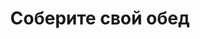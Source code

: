 ---
layout: lunch
title: "Соберите свой обед"
description: "<span class='text-primary'>Внимание!</span> Заказ обеда с доставкой на текущий день должен быть оформлен <b>до 11.00</b>."
subdescription1: "Читайте [условия доставки](/delivery/ 'Условия доставки | ХаусФреш')"
metadescription: "Заказать Обед (Бизнес Ланч) в Офис. Большой выбор Блюд, Новое Домашнее Меню Каждый День. Доступные цены, Скидки. Организация Корпоративного Питания Сотрудников. | Доставка еды в офис"
metakeywords: "Заказ домашних комплексных обедов: Салаты, Супы, Вторые блюда, Гарниры, Хлеб. Корпоративное питание. Доставка обедов в офис Минск"
sitetitle: "Комплексные Обеды 🥗 (Корпоративное питание) | Доставка в офис"
weekMenu:
- weekDay: Открыт приём заказов на Понедельник
  day: 10 сентября
  validFromOrderDate: "2018-09-07 11:31:00"
  validToOrderDate: "2018-09-10 10:59:59"
  courses:
  - title: Салаты
    items:
    - title: Салат «Папараць-кветка»
      id: 21	
      ingredients: говядина отварная, ветчина, овощи, яйцо, майонез
      weight: 150
      price: 2.95
    - title: Салат-коктейль  «Вянок»
      id: 22
      ingredients: ветчина, чернослив, огурец яйцо, майонез
      weight: 150
      price: 3.15
    - title: Салат из белокочанной капусты со свеклой и морковью
      id: 23
      ingredients: капуста, свекла, морковь, заправка
      weight: 150
      price: 1.50
  - title: Супы
    items:  
    - title: Суп из овощей с фасолью
      id: 24
      ingredients: 
      weight: 250
      price: 1.95
    - title: Щи из свежей капусты с картофелем
      id: 25
      ingredients: 
      weight: 250/20
      price: 1.95
  - title: Вторые блюда
    items:
    - title: Фрикадельки в соусе 
      id: 26
      ingredients: свинина, лук, морковь, соус сметанный
      weight: 110/50
      price: 3.10
    - title: Свинина деликатесная
      id: 27
      ingredients: свинина, специи
      weight: 145
      price: 3.95
    - title: Гуляш из свинины
      id: 28
      ingredients: свинина, специи
      weight: 75/75
      price: 3.30
  - title: Гарниры
    items:
    - title: Капуста, тушенная с яблоками
      id: 29
      ingredients: 
      weight: 200
      price: 1.50
    - title: Каша рассыпчатая рисовая
      id: 30
      ingredients: 
      weight: 150
      price: 0.85
  - title: Хлеб
    items:
    - title: Хлеб белый
      id: 1111
      ingredients: 
      weight: 40
      price: 0.10
    - title: Хлеб тёмный
      id: 2222    
      ingredients: 
      weight: 40
      price: 0.10
    - title: Хлеб белый (2 порции)
      id: 3333
      ingredients: 
      weight: 80
      price: 0.20
    - title: Хлеб тёмный (2 порции)
      id: 4444    
      ingredients: 
      weight: 80
      price: 0.20
- weekDay: Открыт приём заказов на Вторник
  day: 11 сентября 
  validFromOrderDate: "2018-09-10 11:00:00"
  validToOrderDate: "2018-09-11 10:59:59"
  courses:
  - title: Салаты
    items:
    - title: Салат «Мясной»
      id: 31
      ingredients: говядина отварная, овощи, майонез
      weight: 150
      price: 2.45
    - title: Винегрет с сельдью
      id: 32
      ingredients: овощи отварные, овощи маринованные, сельдь филе, заправка
      weight: 150
      price: 2.10
    - title: Салат «Капуста по-слуцки»
      id: 33
      ingredients: капуста белокочанная, морковь, маринад
      weight: 150
      price: 1.75
  - title: Супы
    items:  
    - title: Суп-пюре из разных овощей с сухариками
      id: 34
      ingredients: 
      weight: 250/10
      price: 2.40
    - title: Солянка сборная мясная
      id: 35
      ingredients: 
      weight: 250/30
      price: 2.95
  - title: Вторые блюда
    items:
    - title: Голубцы любительские
      id: 36
      ingredients: свинина, говядина, специи
      weight: 230/50
      price: 3.65
    - title: Котлета «Спатканне»
      id: 37
      ingredients: птица, свинина, специи, яйцо
      weight: 100
      price: 3.15
    - title: Цыплята табака
      id: 38
      ingredients: птица, специи
      weight: 150
      price: 2.35
  - title: Гарниры
    items:
    - title: Картофельное пюре
      id: 39
      ingredients: 
      weight: 150
      price: 0.95
    - title: Каша рассыпчатая с грибами и луком гречневая
      id: 40
      ingredients: 
      weight: 150
      price: 1.10
  - title: Хлеб
    items:
    - title: Хлеб белый
      id: 1111
      ingredients: 
      weight: 40
      price: 0.10
    - title: Хлеб тёмный
      id: 2222    
      ingredients: 
      weight: 40
      price: 0.10
    - title: Хлеб белый (2 порции)
      id: 3333
      ingredients: 
      weight: 80
      price: 0.20
    - title: Хлеб тёмный (2 порции)
      id: 4444    
      ingredients: 
      weight: 80
      price: 0.20
- weekDay: Открыт приём заказов на Среду
  day: 12 сентября
  validFromOrderDate: "2018-09-11 11:00:00"
  validToOrderDate: "2018-09-12 10:59:59"
  courses:
  - title: Салаты
    items:
    - title: Салат «Цезарь с птицей»
      id: 41
      ingredients: птица, овощи свежие, сыр, майонез
      weight: 200
      price: 3.45
    - title: Салат-коктейль «Павлинка»
      id: 42
      ingredients: птица отварная, овощи свежие, яйцо, майонез
      weight: 150
      price: 2.85
    - title: Салат «Слоеный»
      id: 43
      ingredients: овощи свежие, яйцо, сыр, майонез
      weight: 150
      price: 2.60
  - title: Супы
    items:  
    - title: Борщ «Могилевский»
      id: 44
      ingredients: 
      weight: 250/20
      price: 1.95
    - title: Суп с крупой перловой
      id: 45
      ingredients: 
      weight: 250
      price: 1.70
  - title: Вторые блюда
    items:
    - title: Жаркое «Прибужье»
      id: 46
      ingredients: колбаски домашние, картофель, грибы, специи, соус
      weight: 250
      price: 3.95
    - title: Котлета «Нежность»
      id: 47
      ingredients: филе хека
      weight: 120
      price: 3.15
    - title: Свинина, запеченная с сыром
      id: 48
      ingredients: свинина, сыр, специи
      weight: 100
      price: 3.70
  - title: Гарниры
    items:
    - title: Рис с овощами
      id: 49
      ingredients: 
      weight: 150
      price: 1.10
    - title: Баклажаны запеченные
      id: 50
      ingredients: 
      weight: 150
      price: 1.40
  - title: Выпечка
    items:
    - title: Хлеб белый
      id: 1111
      ingredients: 
      weight: 40
      price: 0.10
    - title: Хлеб тёмный
      id: 1112    
      ingredients: 
      weight: 40
      price: 0.10
    - title: Хлеб белый (2 порции)
      id: 1113
      ingredients: 
      weight: 80
      price: 0.20
    - title: Хлеб тёмный (2 порции)
      id: 1114    
      ingredients: 
      weight: 80
      price: 0.20
    - title: Сметанник
      id: 1115    
      ingredients: 
      weight: 75
      price: 0.85
    - title: Булочка чайная с творогом
      id: 1116    
      ingredients: 
      weight: 50
      price: 0.65
    - title: Маффин в ассортименте
      id: 1117    
      ingredients: 
      weight: 115
      price: 1.50
    - title: Круассан с шоколадом
      id: 1118    
      ingredients: 
      weight: 50
      price: 1.10
    - title: Круассан со сгущенкой
      id: 1119    
      ingredients: 
      weight: 50
      price: 1.10
    - title: Слойка с вишней
      id: 1120    
      ingredients: 
      weight: 75
      price: 1.10
    - title: Слойка со сгущенкой
      id: 1121    
      ingredients: 
      weight: 75
      price: 1.10
    - title: Слойка с сыром
      id: 1122    
      ingredients: 
      weight: 75
      price: 1.10
  - title: Напитки
    items:
    - title: Холодный чай Фьюз Ти
      id: 1133
      ingredients: 
      weight: 500
      price: 2.50
    - title: Напиток Кока-Кола
      id: 1134
      ingredients: 
      weight: 500
      price: 2.00
    - title: Напиток Спрайт
      id: 1135
      ingredients: 
      weight: 500
      price: 2.00
    - title: Напиток Фанта Апельсин
      id: 1136
      ingredients: 
      weight: 500
      price: 2.00
    - title: Питьевая вода Бонаква
      id: 1137
      ingredients: 
      weight: 500
      price: 1.50
- weekDay: Открыт приём заказов на Четверг
  day: 13 сентября
  validFromOrderDate: "2018-09-12 11:00:00"
  validToOrderDate: "2018-09-13 10:59:59"
  courses:
  - title: Салаты
    items:
    - title: Салат «Любительский»
      id: 51
      ingredients: печень трески, картофель отварной, лук, горош.конс, майонез
      weight: 150
      price: 2.95
    - title: Салат «Греческий»
      id: 52
      ingredients: огурец свежий, помидор свежий, перец свежий, оливки, заправка
      weight: 200
      price: 3.65
    - title: Салат «Вежа»
      id: 53
      ingredients: овощи свежие, грибы марин., ветчина, яблоко свежее сыр, майонез
      weight: 150
      price: 2.10
  - title: Супы
    items:  
    - title: Рассольник Ленинградский
      id: 54
      ingredients: 
      weight: 250/20
      price: 2.15
    - title: Суп-пюре из зеленого горошка
      id: 55
      ingredients: 
      weight: 250
      price: 2.15
  - title: Вторые блюда
    items:
    - title: Горбуша жареная
      id: 56
      ingredients: рыба, специи
      weight: 120
      price: 3.45
    - title: Оладьи картофельные, фаршированные мясом
      id: 57
      ingredients: свинина, картофель, овощи, специи, сметана
      weight: 200/50
      price: 4.15
    - title: Птица запеченная с помидорами
      id: 58
      ingredients: птица, помидор, сыр, специи
      weight: 100
      price: 3.45
  - title: Гарниры
    items:
    - title: Каша перловая рассыпчатая
      id: 59
      ingredients: 
      weight: 150
      price: 0.90
    - title: Картофельное пюре
      id: 60
      ingredients: 
      weight: 150
      price: 0.95
  - title: Выпечка
    items:
    - title: Хлеб белый
      id: 1111
      ingredients: 
      weight: 40
      price: 0.10
    - title: Хлеб тёмный
      id: 1112    
      ingredients: 
      weight: 40
      price: 0.10
    - title: Хлеб белый (2 порции)
      id: 1113
      ingredients: 
      weight: 80
      price: 0.20
    - title: Хлеб тёмный (2 порции)
      id: 1114    
      ingredients: 
      weight: 80
      price: 0.20
    - title: Сметанник
      id: 1115    
      ingredients: 
      weight: 75
      price: 0.85
    - title: Булочка чайная с творогом
      id: 1116    
      ingredients: 
      weight: 50
      price: 0.65
    - title: Маффин в ассортименте
      id: 1117    
      ingredients: 
      weight: 115
      price: 1.50
    - title: Круассан с шоколадом
      id: 1118    
      ingredients: 
      weight: 50
      price: 1.10
    - title: Круассан со сгущенкой
      id: 1119    
      ingredients: 
      weight: 50
      price: 1.10
    - title: Слойка с вишней
      id: 1120    
      ingredients: 
      weight: 75
      price: 1.10
    - title: Слойка со сгущенкой
      id: 1121    
      ingredients: 
      weight: 75
      price: 1.10
    - title: Слойка с сыром
      id: 1122    
      ingredients: 
      weight: 75
      price: 1.10
  - title: Напитки
    items:
    - title: Холодный чай Фьюз Ти
      id: 1133
      ingredients: 
      weight: 500
      price: 2.50
    - title: Напиток Кока-Кола
      id: 1134
      ingredients: 
      weight: 500
      price: 2.00
    - title: Напиток Спрайт
      id: 1135
      ingredients: 
      weight: 500
      price: 2.00
    - title: Напиток Фанта Апельсин
      id: 1136
      ingredients: 
      weight: 500
      price: 2.00
    - title: Питьевая вода Бонаква
      id: 1137
      ingredients: 
      weight: 500
      price: 1.50
- weekDay: Открыт приём заказов на Пятницу
  day: 7 сентября
  validFromOrderDate: "2018-09-06 11:00:00"
  validToOrderDate: "2018-09-07 11:30:59"
  courses:
  - title: Салаты
    items:
    - title: Салат из помидоров, капусты и сладкого перца
      id: 61
      ingredients: помидор св., капуста белокочанная, перец св., майонез
      weight: 150
      price: 2.15
    - title: Салат «Минутка»
      id: 62
      ingredients: свекла отварная, огурец маринованный, майонез
      weight: 150
      price: 2.10
    - title: Салат «Папараць-кветка»
      id: 63
      ingredients: говядина отварная, ветчина, овощи, яйцо, майонез
      weight: 150
      price: 2.95
  - title: Супы
    items:  
    - title: Солянка сборная мясная
      id: 64
      ingredients: 
      weight: 250/30
      price: 2.95
    - title: Суп-пюре из свежих грибов
      id: 65
      ingredients: 
      weight: 250
      price: 2.45
  - title: Вторые блюда
    items:
    - title: Филе птицы в сыре
      id: 66
      ingredients: птица, сыр, специи
      weight: 130
      price: 3.45
    - title: Бифштекс из говядины
      id: 67
      ingredients: говядина рубленая, специи
      weight: 100
      price: 3.45
    - title: Печень, жаренная по-домашнему
      id: 68	
      ingredients: печень говяжья, лук репчатый, специи
      weight: 105
      price: 3.20
  - title: Гарниры
    items:
    - title: Баклажаны запеченные
      id: 69
      ingredients: 
      weight: 150
      price: 1.40
    - title: Каша перловая рассыпчатая
      id: 70
      ingredients: 
      weight: 150
      price: 0.90
  - title: Выпечка
    items:
    - title: Хлеб белый
      id: 1111
      ingredients: 
      weight: 40
      price: 0.10
    - title: Хлеб тёмный
      id: 1112    
      ingredients: 
      weight: 40
      price: 0.10
    - title: Хлеб белый (2 порции)
      id: 1113
      ingredients: 
      weight: 80
      price: 0.20
    - title: Хлеб тёмный (2 порции)
      id: 1114    
      ingredients: 
      weight: 80
      price: 0.20
    - title: Сметанник
      id: 1115    
      ingredients: 
      weight: 75
      price: 0.85
    - title: Булочка чайная с творогом
      id: 1116    
      ingredients: 
      weight: 50
      price: 0.65
    - title: Маффин в ассортименте
      id: 1117    
      ingredients: 
      weight: 115
      price: 1.50
    - title: Круассан с шоколадом
      id: 1118    
      ingredients: 
      weight: 50
      price: 1.10
    - title: Круассан со сгущенкой
      id: 1119    
      ingredients: 
      weight: 50
      price: 1.10
    - title: Слойка с вишней
      id: 1120    
      ingredients: 
      weight: 75
      price: 1.10
    - title: Слойка со сгущенкой
      id: 1121    
      ingredients: 
      weight: 75
      price: 1.10
    - title: Слойка с сыром
      id: 1122    
      ingredients: 
      weight: 75
      price: 1.10
  - title: Напитки
    items:
    - title: Холодный чай Фьюз Ти
      id: 1133
      ingredients: 
      weight: 500
      price: 2.50
    - title: Напиток Кока-Кола
      id: 1134
      ingredients: 
      weight: 500
      price: 2.00
    - title: Напиток Спрайт
      id: 1135
      ingredients: 
      weight: 500
      price: 2.00
    - title: Напиток Фанта Апельсин
      id: 1136
      ingredients: 
      weight: 500
      price: 2.00
    - title: Питьевая вода Бонаква
      id: 1137
      ingredients: 
      weight: 500
      price: 1.50
sharedCourses:
- title: Выпечка
  items:
  - title: Хлеб белый
    id: 1111
    ingredients: 
    weight: 40
    price: 0.10
  - title: Хлеб тёмный
    id: 1112    
    ingredients: 
    weight: 40
    price: 0.10
  - title: Хлеб белый (2 порции)
    id: 1113
    ingredients: 
    weight: 80
    price: 0.20
  - title: Хлеб тёмный (2 порции)
    id: 1114    
    ingredients: 
    weight: 80
    price: 0.20
  - title: Сметанник
    id: 1115    
    ingredients: 
    weight: 75
    price: 0.85
  - title: Булочка чайная с творогом
    id: 1116    
    ingredients: 
    weight: 50
    price: 0.65
  - title: Маффин в ассортименте
    id: 1117    
    ingredients: 
    weight: 115
    price: 1.50
  - title: Круассан с шоколадом
    id: 1118    
    ingredients: 
    weight: 50
    price: 1.10
  - title: Круассан со сгущенкой
    id: 1119    
    ingredients: 
    weight: 50
    price: 1.10
  - title: Слойка с вишней
    id: 1120    
    ingredients: 
    weight: 75
    price: 1.10
  - title: Слойка со сгущенкой
    id: 1121    
    ingredients: 
    weight: 75
    price: 1.10
  - title: Слойка с сыром
    id: 1122    
    ingredients: 
    weight: 75
    price: 1.10
- title: Напитки
  items:
  - title: Холодный чай Фьюз Ти
    id: 1133
    ingredients: 
    weight: 500
    price: 2.50
  - title: Напиток Кока-Кола
    id: 1134
    ingredients: 
    weight: 500
    price: 2.00
  - title: Напиток Спрайт
    id: 1135
    ingredients: 
    weight: 500
    price: 2.00
  - title: Напиток Фанта Апельсин
    id: 1136
    ingredients: 
    weight: 500
    price: 2.00
  - title: Питьевая вода Бонаква
    id: 1137
    ingredients: 
    weight: 500
    price: 1.50
---